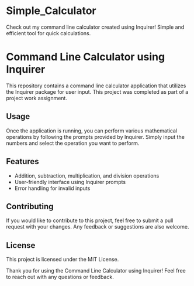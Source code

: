 # Simple_Calculator
Check out my command line calculator created using Inquirer! Simple and efficient tool for quick calculations.

# Command Line Calculator using Inquirer

This repository contains a command line calculator application that utilizes the Inquirer package for user input. This project was completed as part of a project work assignment.

## Usage
Once the application is running, you can perform various mathematical operations by following the prompts provided by Inquirer. Simply input the numbers and select the operation you want to perform.

## Features
- Addition, subtraction, multiplication, and division operations
- User-friendly interface using Inquirer prompts
- Error handling for invalid inputs

## Contributing
If you would like to contribute to this project, feel free to submit a pull request with your changes. Any feedback or suggestions are also welcome.

## License
This project is licensed under the MIT License.

Thank you for using the Command Line Calculator using Inquirer! Feel free to reach out with any questions or feedback.
